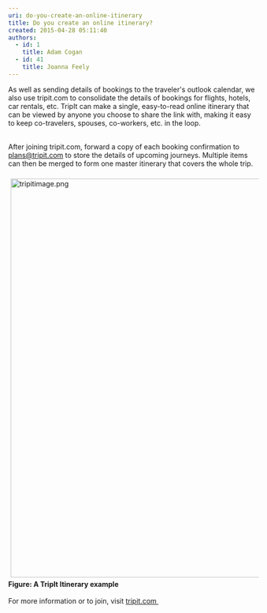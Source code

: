 ```yaml
---
uri: do-you-create-an-online-itinerary
title: Do you create an online itinerary?
created: 2015-04-28 05:11:40
authors:
  - id: 1
    title: Adam Cogan
  - id: 41
    title: Joanna Feely
---
```





<span class='intro'> As well as sending details of bookings to the traveler's​​​ outlook calendar, we also use tripit.com to consolidate the details of bookings for flights, hotels, car rentals, etc. TripIt can make a single, easy-to-read online itinerary that can be viewed by anyone you choose to share the link with, making it easy to keep co-travelers, spouses, co-workers, etc. in the loop.<div><br>After joining tripit.com, forward a copy of each booking confirmation to plans@tripit.com to store the details of upcoming journeys. Multiple items can then be merged to form one master itinerary that covers the whole trip.</div><div><br></div><div><img src="/PublishingImages/tripitimage.png" alt="tripitimage.png" style="margin&#58;5px;width&#58;808px;" /><br></div><div><strong>Figure&#58; A TripIt Itinerary example</strong></div><div><br>For more information or to join, visit&#160;<a href="https&#58;//www.tripit.com/">tripit.com&#160;​​</a><br></div> </span>




